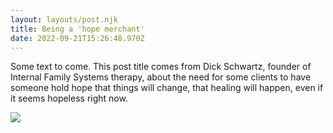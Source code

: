 ```yaml
---
layout: layouts/post.njk
title: Being a 'hope merchant'
date: 2022-09-21T15:26:48.970Z
---
```

S﻿ome text to come. This post title comes from Dick Schwartz, founder of Internal Family Systems therapy, about the need for some clients to have someone hold hope that things will change, that healing will happen, even if it seems hopeless right now.

![](/images/iva-rajovic-C1Sr11Fs5Zc-unsplash.jpg)